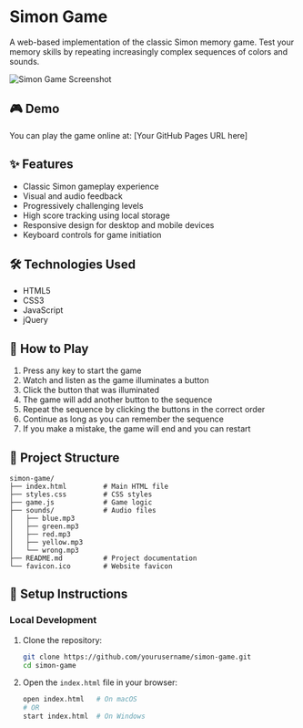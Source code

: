 # Simon Game

A web-based implementation of the classic Simon memory game. Test your memory skills by repeating increasingly complex sequences of colors and sounds.

![Simon Game Screenshot](https://github.com/user-attachments/assets/cb3b4c69-a53e-4efb-abcf-a1067472a9ad)

## 🎮 Demo

You can play the game online at: [Your GitHub Pages URL here]

## ✨ Features

- Classic Simon gameplay experience
- Visual and audio feedback
- Progressively challenging levels
- High score tracking using local storage
- Responsive design for desktop and mobile devices
- Keyboard controls for game initiation

## 🛠️ Technologies Used

- HTML5
- CSS3
- JavaScript
- jQuery

## 🚀 How to Play

1. Press any key to start the game
2. Watch and listen as the game illuminates a button
3. Click the button that was illuminated
4. The game will add another button to the sequence
5. Repeat the sequence by clicking the buttons in the correct order
6. Continue as long as you can remember the sequence
7. If you make a mistake, the game will end and you can restart

## 📁 Project Structure

```
simon-game/
├── index.html         # Main HTML file
├── styles.css         # CSS styles
├── game.js            # Game logic
├── sounds/            # Audio files
│   ├── blue.mp3
│   ├── green.mp3
│   ├── red.mp3
│   ├── yellow.mp3
│   └── wrong.mp3
├── README.md          # Project documentation
└── favicon.ico        # Website favicon
```

## 🔧 Setup Instructions

### Local Development

1. Clone the repository:
   ```bash
   git clone https://github.com/yourusername/simon-game.git
   cd simon-game
   ```

2. Open the `index.html` file in your browser:
   ```bash
   open index.html   # On macOS
   # OR
   start index.html  # On Windows
   ```
